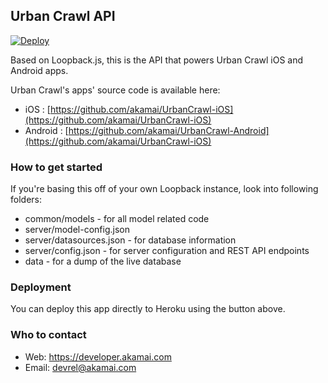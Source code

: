 ## Urban Crawl API

[![Deploy](https://www.herokucdn.com/deploy/button.svg)](https://heroku.com/deploy?env[NODE_ENV]=demo)

Based on Loopback.js, this is the API that powers Urban Crawl iOS and Android apps.

Urban Crawl's apps' source code is available here:

- iOS : [https://github.com/akamai/UrbanCrawl-iOS](https://github.com/akamai/UrbanCrawl-iOS)
- Android : [https://github.com/akamai/UrbanCrawl-Android](https://github.com/akamai/UrbanCrawl-iOS)



### How to get started

If you're basing this off of your own Loopback instance, look into following folders:

- common/models - for all model related code  
- server/model-config.json
- server/datasources.json - for database information
- server/config.json - for server configuration and REST API endpoints
- data - for a dump of the live database

### Deployment

You can deploy this app directly to Heroku using the button above.

### Who to contact

- Web: https://developer.akamai.com
- Email: [devrel@akamai.com](mailto:devrel@akamai.com)
